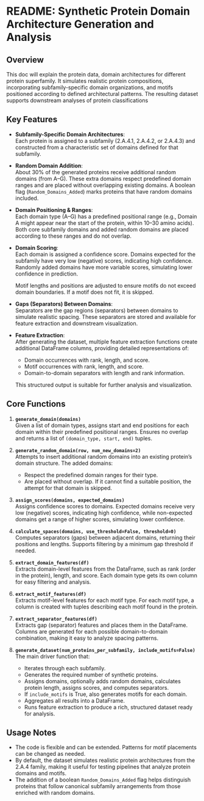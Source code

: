 # README: Synthetic Protein Domain Architecture Generation and Analysis

## Overview
This doc will explain the protein data, domain architectures for different protein superfamily. It simulates realistic protein compositions, incorporating subfamily-specific domain organizations, and motifs positioned according to defined architectural patterns. The resulting dataset supports downstream analyses of protein classifications

## Key Features
- **Subfamily-Specific Domain Architectures**:  
  Each protein is assigned to a subfamily (2.A.4.1, 2.A.4.2, or 2.A.4.3) and constructed from a characteristic set of domains defined for that subfamily.
  
- **Random Domain Addition**:  
  About 30% of the generated proteins receive additional random domains (from A–G). These extra domains respect predefined domain ranges and are placed without overlapping existing domains. A boolean flag (`Random_Domains_Added`) marks proteins that have random domains included.

- **Domain Positioning & Ranges**:  
  Each domain type (A–G) has a predefined positional range (e.g., Domain A might appear near the start of the protein, within 10–30 amino acids). Both core subfamily domains and added random domains are placed according to these ranges and do not overlap.

- **Domain Scoring**:  
  Each domain is assigned a confidence score. Domains expected for the subfamily have very low (negative) scores, indicating high confidence. Randomly added domains have more variable scores, simulating lower confidence in prediction.

  Motif lengths and positions are adjusted to ensure motifs do not exceed domain boundaries. If a motif does not fit, it is skipped.

- **Gaps (Separators) Between Domains**:  
  Separators are the gap regions (separators) between domains to simulate realistic spacing. These separators are stored and available for feature extraction and downstream visualization.

- **Feature Extraction**:  
  After generating the dataset, multiple feature extraction functions create additional DataFrame columns, providing detailed representations of:
  - Domain occurrences with rank, length, and score.
  - Motif occurrences with rank, length, and score.
  - Domain-to-domain separators with length and rank information.
  
  This structured output is suitable for further analysis and visualization.

## Core Functions

1. **`generate_domain(domains)`**  
   Given a list of domain types, assigns start and end positions for each domain within their predefined positional ranges. Ensures no overlap and returns a list of `(domain_type, start, end)` tuples.

2. **`generate_random_domain(row, num_new_domains=2)`**  
   Attempts to insert additional random domains into an existing protein’s domain structure. The added domains:
   - Respect the predefined domain ranges for their type.
   - Are placed without overlap.
   If it cannot find a suitable position, the attempt for that domain is skipped.

3. **`assign_scores(domains, expected_domains)`**  
   Assigns confidence scores to domains. Expected domains receive very low (negative) scores, indicating high confidence, while non-expected domains get a range of higher scores, simulating lower confidence.

5. **`calculate_spaces(domains, use_threshold=False, threshold=0)`**  
   Computes separators (gaps) between adjacent domains, returning their positions and lengths. Supports filtering by a minimum gap threshold if needed.

6. **`extract_domain_features(df)`**  
   Extracts domain-level features from the DataFrame, such as rank (order in the protein), length, and score. Each domain type gets its own column for easy filtering and analysis.

7. **`extract_motif_features(df)`**  
   Extracts motif-level features for each motif type. For each motif type, a column is created with tuples describing each motif found in the protein.

8. **`extract_separator_features(df)`**  
   Extracts gap (separator) features and places them in the DataFrame. Columns are generated for each possible domain-to-domain combination, making it easy to analyze spacing patterns.

9. **`generate_dataset(num_proteins_per_subfamily, include_motifs=False)`**  
   The main driver function that:
   - Iterates through each subfamily.
   - Generates the required number of synthetic proteins.
   - Assigns domains, optionally adds random domains, calculates protein length, assigns scores, and computes separators.
   - If `include_motifs` is True, also generates motifs for each domain.
   - Aggregates all results into a DataFrame.
   - Runs feature extraction to produce a rich, structured dataset ready for analysis.

## Usage Notes
- The code is flexible and can be extended. Patterns for motif placements can be changed as needed.
- By default, the dataset simulates realistic protein architectures from the 2.A.4 family, making it useful for testing pipelines that analyze protein domains and motifs.
- The addition of a boolean `Random_Domains_Added` flag helps distinguish proteins that follow canonical subfamily arrangements from those enriched with random domains.
  